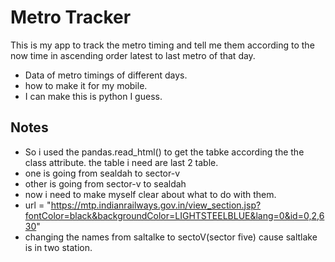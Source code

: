 # Metro Tracker
This is my app to track the metro timing and tell me them according to the now time in ascending order latest to last metro of that day.
- Data of metro timings of different days.
- how to make it for my mobile.
- I can make this is python I guess.

## Notes
- So i used the pandas.read_html() to get the tabke according the the class attribute. the table i need are last 2 table.
- one is going from sealdah to sector-v
- other is going from sector-v to sealdah
- now i need to make myself clear about what to do with them.
- url = "https://mtp.indianrailways.gov.in/view_section.jsp?fontColor=black&backgroundColor=LIGHTSTEELBLUE&lang=0&id=0,2,630"
- changing the names from saltalke to sectoV(sector five) cause saltlake is in two station.